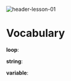 ![header-lesson-01](assets/header-lesson-01.png)

# Vocabulary

**loop**:

**string**:

**variable**:



